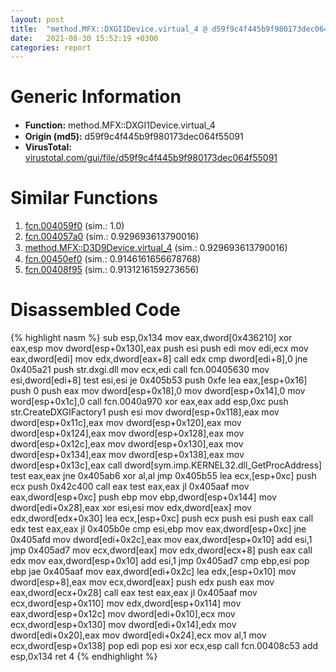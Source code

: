 ```yaml
---
layout: post
title:  "method.MFX꞉꞉DXGI1Device.virtual_4 @ d59f9c4f445b9f980173dec064f55091"
date:   2021-08-30 15:52:19 +0300
categories: report
---
```


# Generic Information
- **Function:** method.MFX꞉꞉DXGI1Device.virtual\_4
- **Origin (md5):** d59f9c4f445b9f980173dec064f55091
- **VirusTotal:** [virustotal.com/gui/file/d59f9c4f445b9f980173dec064f55091][virustotal_ref]



# Similar Functions

1. [fcn.004059f0][similar_1_ref] (sim.: 1.0)
2. [fcn.004057a0][similar_2_ref] (sim.: 0.929693613790016)
3. [method.MFX꞉꞉D3D9Device.virtual\_4][similar_3_ref] (sim.: 0.929693613790016)
4. [fcn.00450ef0][similar_4_ref] (sim.: 0.9146161656678768)
5. [fcn.00408f95][similar_5_ref] (sim.: 0.9131216159273656)


# Disassembled Code

{% highlight nasm %}
sub esp,0x134
mov eax,dword[0x436210]
xor eax,esp
mov dword[esp+0x130],eax
push esi
push edi
mov edi,ecx
mov eax,dword[edi]
mov edx,dword[eax+8]
call edx
cmp dword[edi+8],0
jne 0x405a21
push str.dxgi.dll
mov ecx,edi
call fcn.00405630
mov esi,dword[edi+8]
test esi,esi
je 0x405b53
push 0xfe
lea eax,[esp+0x16]
push 0
push eax
mov dword[esp+0x18],0
mov dword[esp+0x14],0
mov word[esp+0x1c],0
call fcn.0040a970
xor eax,eax
add esp,0xc
push str.CreateDXGIFactory1
push esi
mov dword[esp+0x118],eax
mov dword[esp+0x11c],eax
mov dword[esp+0x120],eax
mov dword[esp+0x124],eax
mov dword[esp+0x128],eax
mov dword[esp+0x12c],eax
mov dword[esp+0x130],eax
mov dword[esp+0x134],eax
mov dword[esp+0x138],eax
mov dword[esp+0x13c],eax
call dword[sym.imp.KERNEL32.dll_GetProcAddress]
test eax,eax
jne 0x405ab6
xor al,al
jmp 0x405b55
lea ecx,[esp+0xc]
push ecx
push 0x42c400
call eax
test eax,eax
jl 0x405aaf
mov eax,dword[esp+0xc]
push ebp
mov ebp,dword[esp+0x144]
mov dword[edi+0x28],eax
xor esi,esi
mov edx,dword[eax]
mov edx,dword[edx+0x30]
lea ecx,[esp+0xc]
push ecx
push esi
push eax
call edx
test eax,eax
jl 0x405b0e
cmp esi,ebp
mov eax,dword[esp+0xc]
jne 0x405afd
mov dword[edi+0x2c],eax
mov eax,dword[esp+0x10]
add esi,1
jmp 0x405ad7
mov ecx,dword[eax]
mov edx,dword[ecx+8]
push eax
call edx
mov eax,dword[esp+0x10]
add esi,1
jmp 0x405ad7
cmp ebp,esi
pop ebp
jae 0x405aaf
mov eax,dword[edi+0x2c]
lea edx,[esp+0x10]
mov dword[esp+8],eax
mov ecx,dword[eax]
push edx
push eax
mov eax,dword[ecx+0x28]
call eax
test eax,eax
jl 0x405aaf
mov ecx,dword[esp+0x110]
mov edx,dword[esp+0x114]
mov eax,dword[esp+0x12c]
mov dword[edi+0x10],ecx
mov ecx,dword[esp+0x130]
mov dword[edi+0x14],edx
mov dword[edi+0x20],eax
mov dword[edi+0x24],ecx
mov al,1
mov ecx,dword[esp+0x138]
pop edi
pop esi
xor ecx,esp
call fcn.00408c53
add esp,0x134
ret 4
{% endhighlight %}


[similar_1_ref]: /report/fcn.004059f0@d59f9c4f445b9f980173dec064f55091
[similar_2_ref]: /report/fcn.004057a0@d59f9c4f445b9f980173dec064f55091
[similar_3_ref]: /report/method.MFX꞉꞉D3D9Device.virtual_4@d59f9c4f445b9f980173dec064f55091
[similar_4_ref]: /report/fcn.00450ef0@4fe6510221c33bf023f6abed461fc13f
[similar_5_ref]: /report/fcn.00408f95@fbf34fa6d7da2b8e1de5133a8ca34847
[virustotal_ref]: https://www.virustotal.com/gui/file/d59f9c4f445b9f980173dec064f55091